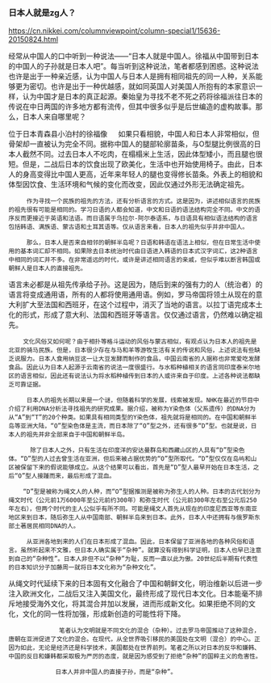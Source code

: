 ### 日本人就是zg人？
https://cn.nikkei.com/columnviewpoint/column-special1/15636-20150824.html

经常从中国人的口中听到一种说法——“日本人就是中国人。徐福从中国带到日本的中国人的子孙就是日本人吧”。每当听到这种说法，笔者都感到困惑。这种说法也许是出于一种亲近感，认为中国人与日本人是拥有相同祖先的同一人种，关系能够更为密切。也许是出于一种优越感，就如同英国人对美国人所抱有的本家意识一样，认为中国才是日本的真正起源。秦始皇为寻找不老不死之药将徐福派往日本的传说在中日两国的许多地方都有流传，但其中很多似乎是后世编造的虚构故事。那么，日本人来自哪里呢？

位于日本青森县小泊村的徐福像
　     如果只看相貌，中国人和日本人非常相似，但骨架却一直被认为完全不同。据称中国人的腿部轮廓苗条，与O型腿比例很高的日本人截然不同。过去日本人不吃肉，在榻榻米上生活，因此体型矮小，而且腿也很短。但是，二战后日本的饮食出现了欧美化，生活中也开始使用椅子。由此，日本人的身高变得比中国人更高，近年来年轻人的腿也变得修长苗条。外表上的相貌和体型因饮食、生活环境和气候的变化而改变，因此仅通过外形无法确定祖先。

         作为寻找一个民族的祖先的方法，还有分析语言的方式。这是因为，讲述相似语言的民族的祖先很有可能是相同的。学习日语的人都会知道，中文和日语的语法结构完全不同。中文的语序反而更接近于英语和法语。而日语属于乌拉尔-阿尔泰语系，与日语具有相似语法结构的语言包括韩语、满族语、蒙古语和土耳其语等。仅从语言来看，日本人的祖先似乎并非中国人。

         那么，日本人是否来自相邻的朝鲜半岛呢？日语和韩语在语法上相似，但在日常生活中使用的基本词汇却不相同。如果除去日本统治时代由日语进入韩语的日本式汉字词汇，这2种语言中相同的词汇并不多。在非常遥远的时代，或许是讲述相同语言的亲戚，但似乎难以断言韩国或朝鲜人是日本人的直接祖先。

语言未必都是从祖先传承给子孙。这是因为，随后到来的强有力的人（统治者）的语言将变成通用语，所有的人都将使用通用语。例如，罗马帝国将领土从现在的意大利扩大至法国和西班牙，在这个过程中，消灭了当地的语言。以拉丁语完成本土化的形式，形成了意大利、法国和西班牙等语言。仅仅通过语言，仍然难以确定祖先。

        文化风俗又如何呢？由于相扑等格斗运动的风俗与蒙古相似，有观点认为日本人的祖先是北亚的骑马民族。但是，日本很少存在与马和羊等游牧生活有关的传说和风俗，上述说法有些缺乏说服力。日本人食用纳豆这一让大豆发酵而制作的食品，中国云南省的人据称也非常爱吃发酵食品。因此认为日本人起源于云南省的说法一度很盛行。与水稻种植相关的语言同印度泰米尔地区的语言相似，因此还有说法认为将水稻种植传到日本的人或许来自于印度。上述各种说法都缺乏可靠证据。

         日本人的祖先长期以来是一个谜，但随着科学的发展，线索被发现。NHK在最近的节目中介绍了利用DNA分析法寻找祖先的研究成果。据介绍，被称为Y染色体（父系遗传）的DNA分为从“A”到“T”的20个种类。如果具有相同类型的Y染色体，祖先就将是相同的。在中国和朝鲜半岛等亚洲大陆，“O”型染色体是主流，而日本除了“O”型之外，还有很多“D”型。也就是说，日本人的祖先并非全部来自于中国和朝鲜半岛。

          除了日本人之外，只有生活在印度洋的安达曼群岛和西藏山区的人具有“D”型染色体。“D”型的人过去曾生活在亚洲，但后来被占据优势的“O”型所取代。“D”型仅仅在岛屿和山区被保留下来的假说能够成立。从这个结果可以看出，首先是“D”型人最早开始在日本生活，之后“O”型人接踵而来，最后形成了混血。

        “D”型是被称为绳文人的人种，而“O”型据推测是被称为弥生人的人种。日本的古代划分为绳文时代（公元前1万6000年至公元前约300年）和弥生时代（公元前300年左右至公元后250年左右），但两个时代的主人公似乎有所不同。可能是绳文人首先从现在的印度尼西亚等东南亚地区来到日本，随后弥生人从中国南部、朝鲜半岛来到日本。此外，日本人中还拥有与俄罗斯东部土著居民相同DNA的人。

         从亚洲各地到来的人们在日本形成了混血。因此，日本保留了亚洲各地的各种风俗和语言。虽然听起来不文雅，但日本人确实属于“杂种”。就算没有得到科学证明，日本人也早已注意到自己的“杂种性”。日本人非但不以“杂种”为耻，反而一直以此为傲。20世纪后半期有代表性的日本知识分子加藤周一就将日本文化称为“杂种文化”。

从绳文时代延续下来的日本固有文化融合了中国和朝鲜文化，明治维新以后进一步注入欧洲文化，二战后又注入美国文化，最终形成了现代日本文化。日本能毫不排斥地接受海外文化，将其混合并加以发展，进而形成新文化。如果拒绝不同的文化，文化的同一性将加强，形成新创造的可能性将下降。

                  笔者认为文明就是不同文化的混合（杂种）。过去罗马帝国推动了这种混合，唐朝在亚洲促进了文化的混合。在现代，从全世界吸引移民的美国处在文明（混合）的中心。正因为如此，无论是经济还是科学技术，美国都处在世界前列。笔者之所以对日本的反华和嫌韩、中国的反日和嫌韩都采取极为严厉的态度，就是因为感受到了拒绝“杂种”的国粹主义的危害性。

                 日本人并非中国人的直接子孙，而是“杂种”。

